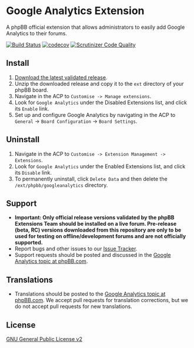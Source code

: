 # Google Analytics Extension

A phpBB official extension that allows administrators to easily add Google Analytics to their forums.

[![Build Status](https://github.com/phpbb-extensions/googleanalytics/workflows/Tests/badge.svg)](https://github.com/phpbb-extensions/googleanalytics/actions)
[![codecov](https://codecov.io/gh/phpbb-extensions/googleanalytics/branch/master/graph/badge.svg?token=1HQh953sBs)](https://codecov.io/gh/phpbb-extensions/googleanalytics)
[![Scrutinizer Code Quality](https://scrutinizer-ci.com/g/phpbb-extensions/googleanalytics/badges/quality-score.png?b=master)](https://scrutinizer-ci.com/g/phpbb-extensions/googleanalytics/?branch=master)

## Install

1. [Download the latest validated release](https://www.phpbb.com/customise/db/extension/googleanalytics/).
2. Unzip the downloaded release and copy it to the `ext` directory of your phpBB board.
3. Navigate in the ACP to `Customise -> Manage extensions`.
4. Look for `Google Analytics` under the Disabled Extensions list, and click its `Enable` link.
5. Set up and configure Google Analytics by navigating in the ACP to `General` -> `Board Configuration` -> `Board Settings`.

## Uninstall

1. Navigate in the ACP to `Customise -> Extension Management -> Extensions`.
2. Look for `Google Analytics` under the Enabled Extensions list, and click its `Disable` link.
3. To permanently uninstall, click `Delete Data` and then delete the `/ext/phpbb/googleanalytics` directory.

## Support

* **Important: Only official release versions validated by the phpBB Extensions Team should be installed on a live forum. Pre-release (beta, RC) versions downloaded from this repository are only to be used for testing on offline/development forums and are not officially supported.**
* Report bugs and other issues to our [Issue Tracker](https://github.com/phpbb-extensions/googleanalytics/issues).
* Support requests should be posted and discussed in the [Google Analytics topic at phpBB.com](https://www.phpbb.com/customise/db/extension/googleanalytics/support).

## Translations

* Translations should be posted to the [Google Analytics topic at phpBB.com](https://www.phpbb.com/customise/db/extension/googleanalytics/support/topic/130756). We accept pull requests for translation corrections, but we do not accept pull requests for new translations.

## License
[GNU General Public License v2](http://opensource.org/licenses/GPL-2.0)
